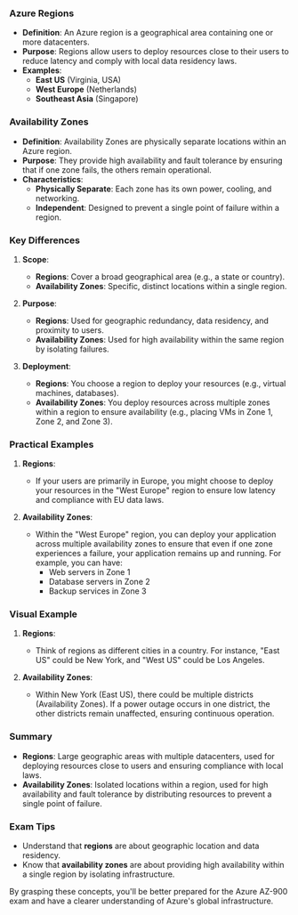 ### Azure Regions
- **Definition**: An Azure region is a geographical area containing one or more datacenters.
- **Purpose**: Regions allow users to deploy resources close to their users to reduce latency and comply with local data residency laws.
- **Examples**: 
  - **East US** (Virginia, USA)
  - **West Europe** (Netherlands)
  - **Southeast Asia** (Singapore)

### Availability Zones
- **Definition**: Availability Zones are physically separate locations within an Azure region.
- **Purpose**: They provide high availability and fault tolerance by ensuring that if one zone fails, the others remain operational.
- **Characteristics**: 
  - **Physically Separate**: Each zone has its own power, cooling, and networking.
  - **Independent**: Designed to prevent a single point of failure within a region.

### Key Differences
1. **Scope**:
   - **Regions**: Cover a broad geographical area (e.g., a state or country).
   - **Availability Zones**: Specific, distinct locations within a single region.

2. **Purpose**:
   - **Regions**: Used for geographic redundancy, data residency, and proximity to users.
   - **Availability Zones**: Used for high availability within the same region by isolating failures.

3. **Deployment**:
   - **Regions**: You choose a region to deploy your resources (e.g., virtual machines, databases).
   - **Availability Zones**: You deploy resources across multiple zones within a region to ensure availability (e.g., placing VMs in Zone 1, Zone 2, and Zone 3).

### Practical Examples
1. **Regions**:
   - If your users are primarily in Europe, you might choose to deploy your resources in the "West Europe" region to ensure low latency and compliance with EU data laws.

2. **Availability Zones**:
   - Within the "West Europe" region, you can deploy your application across multiple availability zones to ensure that even if one zone experiences a failure, your application remains up and running. For example, you can have:
     - Web servers in Zone 1
     - Database servers in Zone 2
     - Backup services in Zone 3

### Visual Example
1. **Regions**:
   - Think of regions as different cities in a country. For instance, "East US" could be New York, and "West US" could be Los Angeles.

2. **Availability Zones**:
   - Within New York (East US), there could be multiple districts (Availability Zones). If a power outage occurs in one district, the other districts remain unaffected, ensuring continuous operation.

### Summary
- **Regions**: Large geographic areas with multiple datacenters, used for deploying resources close to users and ensuring compliance with local laws.
- **Availability Zones**: Isolated locations within a region, used for high availability and fault tolerance by distributing resources to prevent a single point of failure.

### Exam Tips
- Understand that **regions** are about geographic location and data residency.
- Know that **availability zones** are about providing high availability within a single region by isolating infrastructure.

By grasping these concepts, you'll be better prepared for the Azure AZ-900 exam and have a clearer understanding of Azure's global infrastructure.
